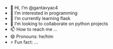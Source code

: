 - 👋 Hi, I’m @gantavyac4
- 👀 I’m interested in programming
- 🌱 I’m currently learning flask
- 💞️ I’m looking to collaborate on python projects
- 📫 How to reach me ... 
- 😄 Pronouns: he/him
- ⚡ Fun fact: ...

<!---
gantavyac4/gantavyac4 is a ✨ special ✨ repository because its `README.md` (this file) appears on your GitHub profile.
You can click the Preview link to take a look at your changes.
--->
